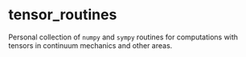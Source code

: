 # tensor_routines
Personal collection of `numpy` and `sympy` routines for computations with tensors in continuum mechanics and other areas.
